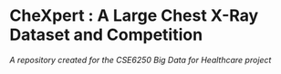 # CheXpert : A Large Chest X-Ray Dataset and Competition
*A repository created for the CSE6250 Big Data for Healthcare project*
